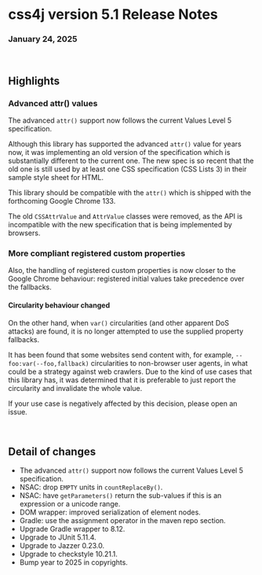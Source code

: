 # css4j version 5.1 Release Notes

### January 24, 2025

<br/>

## Highlights

### Advanced attr() values

The advanced `attr()` support now follows the current Values Level 5 specification.

Although this library has supported the advanced `attr()` value for years now,
it was implementing an old version of the specification which is substantially
different to the current one. The new spec is so recent that the old one is
still used by at least one CSS specification (CSS Lists 3) in their sample style
sheet for HTML.

This library should be compatible with the `attr()` which is shipped with the
forthcoming Google Chrome 133.

The old `CSSAttrValue` and `AttrValue` classes were removed, as the API is
incompatible with the new specification that is being implemented by browsers.

### More compliant registered custom properties

Also, the handling of registered custom properties is now closer to the Google
Chrome behaviour: registered initial values take precedence over the fallbacks.

#### Circularity behaviour changed

On the other hand, when `var()` circularities (and other apparent DoS attacks)
are found, it is no longer attempted to use the supplied property fallbacks.

It has been found that some websites send content with, for example,
`--foo:var(--foo,fallback)` circularities to non-browser user agents, in what
could be a strategy against web crawlers. Due to the kind of use cases that this
library has, it was determined that it is preferable to just report the
circularity and invalidate the whole value.

If your use case is negatively affected by this decision, please open an issue.

<br/>

## Detail of changes

- The advanced `attr()` support now follows the current Values Level 5 
  specification.
- NSAC: drop `EMPTY` units in `countReplaceBy()`.
- NSAC: have `getParameters()` return the sub-values if this is an expression 
  or a	unicode range.
- DOM wrapper: improved serialization of element nodes.
- Gradle: use the assignment operator in the maven repo section.
- Upgrade Gradle wrapper to 8.12.
- Upgrade to JUnit 5.11.4.
- Upgrade to Jazzer 0.23.0.
- Upgrade to checkstyle 10.21.1.
- Bump year to 2025 in copyrights.
